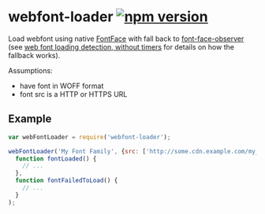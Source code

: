 # webfont-loader [![npm version](https://badge.fury.io/js/webfont-loader.svg)](http://badge.fury.io/js/webfont-loader)

Load webfont using native [FontFace](http://dev.w3.org/csswg/css-font-loading/) with fall back to [font-face-observer](https://www.npmjs.com/package/font-face-observer) (see [web font loading detection, without timers](http://smnh.me/web-font-loading-detection-without-timers/) for details on how the fallback works).

Assumptions:
* have font in WOFF format
* font src is a HTTP or HTTPS URL

## Example

```javascript
var webFontLoader = require('webfont-loader');

webFontLoader('My Font Family', {src: ['http://some.cdn.example.com/my_font.woff']}).then(
  function fontLoaded() {
    // ...
  },
  function fontFailedToLoad() {
    // ...
  }
);
